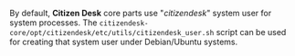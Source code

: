 
By default, **Citizen Desk** core parts use "_citizendesk_" system user for system processes. The `citizendesk-core/opt/citizendesk/etc/utils/citizendesk_user.sh` script can be used for creating that system user under Debian/Ubuntu systems.

